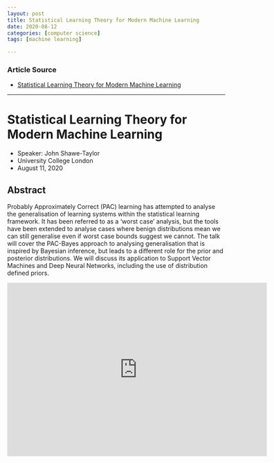 ```yaml
---
layout: post
title: Statistical Learning Theory for Modern Machine Learning
date: 2020-08-12
categories: [computer science]
tags: [machine learning]

---
```


### Article Source
* [Statistical Learning Theory for Modern Machine Learning](https://video.ias.edu/machinelearning/2020/0811-JohnShawe-Taylor)

----


# Statistical Learning Theory for Modern Machine Learning


* Speaker: John Shawe-Taylor
* University College London
* August 11, 2020

## Abstract

Probably Approximately Correct (PAC) learning has attempted to analyse the generalisation of learning systems within the statistical learning framework. It has been referred to as a ‘worst case’ analysis, but the tools have been extended to analyse cases where benign distributions mean we can still generalise even if worst case bounds suggest we cannot. The talk will cover the PAC-Bayes approach to analysing generalisation that is inspired by Bayesian inference, but leads to a different role for the prior and posterior distributions. We will discuss its application to Support Vector Machines and Deep Neural Networks, including the use of distribution defined priors.


<iframe width="600" height="400" src="https://www.youtube.com/embed/6hLsS-rbCgQ" frameborder="0" allow="accelerometer; autoplay; encrypted-media; gyroscope; picture-in-picture" allowfullscreen></iframe>